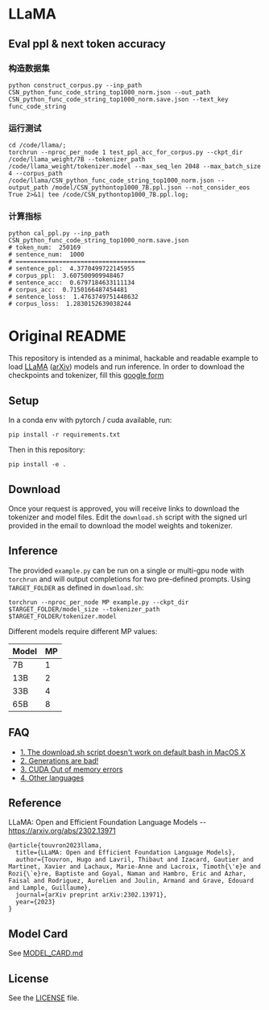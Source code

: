 # LLaMA 

## Eval ppl & next token accuracy

### 构造数据集
```shell
python construct_corpus.py --inp_path CSN_python_func_code_string_top1000_norm.json --out_path CSN_python_func_code_string_top1000_norm.save.json --text_key func_code_string
```

### 运行测试

```shell
cd /code/llama/;
torchrun --nproc_per_node 1 test_ppl_acc_for_corpus.py --ckpt_dir /code/llama_weight/7B --tokenizer_path /code/llama_weight/tokenizer.model --max_seq_len 2048 --max_batch_size 4 --corpus_path /code/llama/CSN_python_func_code_string_top1000_norm.json --output_path /model/CSN_pythontop1000_7B.ppl.json --not_consider_eos True 2>&1| tee /code/CSN_pythontop1000_7B.ppl.log;
```

### 计算指标

```shell
python cal_ppl.py --inp_path CSN_python_func_code_string_top1000_norm.save.json
# token_num:  250169
# sentence_num:  1000
# ====================================
# sentence_ppl:  4.3770499722145955
# corpus_ppl:  3.607500909948467
# sentence_acc:  0.6797184633111134
# corpus_acc:  0.7150166487454481
# sentence_loss:  1.4763749751448632
# corpus_loss:  1.2830152639038244
```



# Original README
This repository is intended as a minimal, hackable and readable example to load [LLaMA](https://ai.facebook.com/blog/large-language-model-llama-meta-ai/) ([arXiv](https://arxiv.org/abs/2302.13971v1)) models and run inference.
In order to download the checkpoints and tokenizer, fill this [google form](https://forms.gle/jk851eBVbX1m5TAv5)

## Setup

In a conda env with pytorch / cuda available, run:
```
pip install -r requirements.txt
```
Then in this repository:
```
pip install -e .
```

## Download

Once your request is approved, you will receive links to download the tokenizer and model files.
Edit the `download.sh` script with the signed url provided in the email to download the model weights and tokenizer.

## Inference

The provided `example.py` can be run on a single or multi-gpu node with `torchrun` and will output completions for two pre-defined prompts. Using `TARGET_FOLDER` as defined in `download.sh`:
```
torchrun --nproc_per_node MP example.py --ckpt_dir $TARGET_FOLDER/model_size --tokenizer_path $TARGET_FOLDER/tokenizer.model
```

Different models require different MP values:

|  Model | MP |
|--------|----|
| 7B     | 1  |
| 13B    | 2  |
| 33B    | 4  |
| 65B    | 8  |

## FAQ

- [1. The download.sh script doesn't work on default bash in MacOS X](FAQ.md#1)
- [2. Generations are bad!](FAQ.md#2)
- [3. CUDA Out of memory errors](FAQ.md#3)
- [4. Other languages](FAQ.md#4)

## Reference

LLaMA: Open and Efficient Foundation Language Models -- https://arxiv.org/abs/2302.13971

```
@article{touvron2023llama,
  title={LLaMA: Open and Efficient Foundation Language Models},
  author={Touvron, Hugo and Lavril, Thibaut and Izacard, Gautier and Martinet, Xavier and Lachaux, Marie-Anne and Lacroix, Timoth{\'e}e and Rozi{\`e}re, Baptiste and Goyal, Naman and Hambro, Eric and Azhar, Faisal and Rodriguez, Aurelien and Joulin, Armand and Grave, Edouard and Lample, Guillaume},
  journal={arXiv preprint arXiv:2302.13971},
  year={2023}
}
```

## Model Card
See [MODEL_CARD.md](MODEL_CARD.md)

## License
See the [LICENSE](LICENSE) file.
